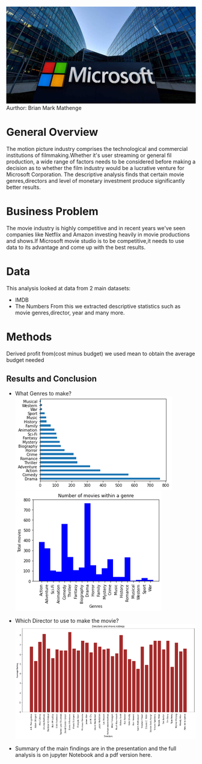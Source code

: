 ![](microsoft.jpg)
Aurthor: Brian Mark Mathenge
# General Overview
The motion picture industry comprises the technological and commercial institutions of filmmaking.Whether it's user streaming or general fil production, a wide range of factors needs to be considered before making a decision as to whether the film industry would be a lucrative venture for Microsoft Corporation.
The descriptive analysis finds that certain movie genres,directors and level of monetary investment produce significantly better results.

# Business Problem
The movie industry is highly competitive and in recent years we've seen companies like Netflix and Amazon investing heavily in movie productions and shows.If Microsoft movie studio is to be competitive,it needs to use data to its advantage and come up with the best results.
# Data
This analysis looked at data from 2 main datasets:
+ IMDB
+ The Numbers
From this we extracted descriptive statistics such as movie genres,director, year and many more.

# Methods
Derived profit from(cost minus budget)
we used mean to obtain the average budget needed
## Results and Conclusion
+ What Genres to make?
![](Graphs/graph%201.png)
![](Graphs/graph%2021.png)
+ Which Director to use to make the movie?
![](Graphs/graph%203.png)

+ Summary of the main findings are in the presentation and the full analysis is on jupyter Notebook and a pdf version here.